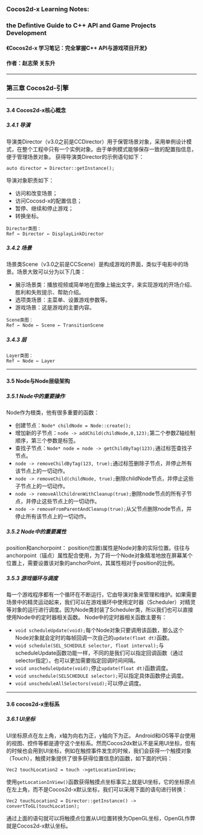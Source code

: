 ### Cocos2d-x Learning Notes:
### the Defintive Guide to C++ API and Game Projects Development
#### 《Cocos2d-x 学习笔记：完全掌握C++ API与游戏项目开发》
#### 作者：赵志荣 关东升

---
### 第三章 Cocos2d-引擎
---
#### 3.4 Cocos2d-x核心概念
##### 3.4.1 导演
导演类Director（v3.0之前是CCDirector）用于保管场景对象，采用单例设计模式，在整个工程中只有一个实例对象。由于单例模式能够保存一致的配置指信息，便于管理场景对象。
获得导演类Director的示例语句如下：
```
auto director = Director::getInstance();
```
导演对象职责如下：
- 访问和改变场景；
- 访问Cocosd-x的配置信息；
- 暂停、继续和停止游戏；
- 转换坐标。

```
Director类图：
Ref ← Director ← DisplayLinkDirector
```

##### 3.4.2 场景
场景类Scene（v3.0之前是CCScene）是构成游戏的界面，类似于电影中的场景。场景大致可以分为以下几类：
- 展示场景类：播放视频或简单地在图像上输出文字，来实现游戏的开场介绍、胜利和失败提示、帮助介绍。
- 选项类场景：主菜单、设置游戏参数等。
- 游戏场景：这是游戏的主要内容。

```
Scene类图：
Ref ← Node ← Scene ← TransitionScene
```
##### 3.4.3 层
```
Layer类图：
Ref ← Node ← Layer
```
----
#### 3.5 Node与Node层级架构
##### 3.5.1 Node中的重要操作
Node作为根类，他有很多重要的函数：
- 创建节点：```Node* childNode = Node::create();```
- 增加新的子节点：```node -> addChild(childNode,0,123);```第二个参数Z轴绘制顺序，第三个参数是标签。
- 查找子节点：```Node* node = node -> getChildByTag(123);```通过标签查找子节点。
- ```node -> removeChildByTag(123, true);```通过标签删除子节点，并停止所有该节点上的一切动作。
- ```node -> removeChild(childNode, true);```删除childNode节点，并停止这些子节点上的一切动作。
- ```node -> removeAllChildrenWithCleanup(true);```删除node节点的所有子节点，并停止这些节点上的一切动作。
- ```node -> removeFromParentAndCleanup(true);```从父节点删除node节点，并停止所有该节点上的一切动作。

##### 3.5.2 Node中的重要属性
position和anchorpoint：
position(位置)属性是Node对象的实际位置。往往与anchorpoint（锚点）属性配合使用，为了将一个Node对象精准地放在屏幕某个位置上，需要设置该对象的anchorPoint，其属性相对于position的比例。
##### 3.5.3 游戏循环与调度
每一个游戏程序都有一个循环在不断运行，它由导演对象来管理和维护。如果需要场景中的精灵运动起来，我们可以在游戏循环中使用定时器（Scheduler）对精灵等对象的运行进行调度。因为Node类封装了Scheduler类，所以我们也可以直接使用Node中的定时器相关函数。
Node中的定时器相关函数主要有：
- ```void scheduleUpdate(void);```每个Node对象只要调用该函数，那么这个Node对象就会定时的每帧回调一次自己的```update(float dt)```函数。
- ```void schedule(SEL_SCHEDULE selector, float interval);```与scheduleUpdate函数功能一样，不同的是我们可以指定回调函数（通过selector指定）。也可以更加需要指定回调时间间隔。
- ```void unscheduleUpdate(void);```停止```update(float dt)```函数调度。
- ```void unschedule(SELSCHEDULE selector);```可以指定具体函数停止调度。
- ```void unscheduleAllSelectors(void);```可以停止调度。
----
#### 3.6 cocos2d-x坐标系
##### 3.6.1 UI坐标
UI坐标原点在左上角，x轴为向右为正，y轴向下为正。
Android和iOS等平台使用的视图、控件等都是遵守这个坐标系。然而Cocos2dx默认不是采用UI坐标，但有的时候也会用到UI坐标，例如在触控事件发生的时候，我们会获得一个触摸对象（Touch），触摸对象提供了很多获得位置信息的函数，如下面的代码：
```
Vec2 touchLocation2 = touch ->getLocationInView;
```
使用```getLocationInView()```函数获得触摸点坐标事实上就是UI坐标，它的坐标原点在左上角，而不是Cocos2d-x默认坐标，我们可以采用下面的语句进行转换：
```
Vec2 touchLocation2 = Director::getInstance() -> convertToGL(touchLocation);
```
通过上面的语句就可以将触摸点位置从UI位置转换为OpenGL坐标，OpenGL作弊就是Cocos2d-x默认坐标。
